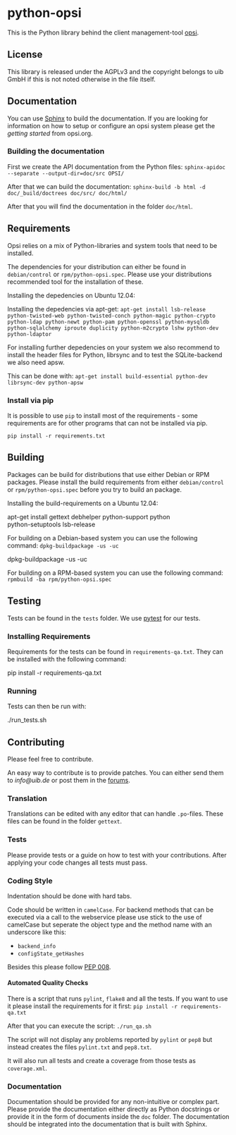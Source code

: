 # python-opsi

This is the Python library behind the client management-tool [opsi](http://www.opsi.org/).


## License

This library is released under the AGPLv3 and the copyright belongs to
uib GmbH if this is not noted otherwise in the file itself.


## Documentation

You can use [Sphinx](http://sphinx-doc.org/) to build the documentation.
If you are looking for information on how to setup or configure an opsi
system please get the _getting started_ from opsi.org.

### Building the documentation

First we create the API documentation from the Python files:
``sphinx-apidoc --separate --output-dir=doc/src OPSI/``

After that we can build the documentation:
``sphinx-build -b html -d doc/_build/doctrees doc/src/ doc/html/``


After that you will find the documentation in the folder ``doc/html``.

## Requirements

Opsi relies on a mix of Python-libraries and system tools that need to
be installed.

The dependencies for your distribution can either be found in
`debian/control` or `rpm/python-opsi.spec`.
Please use your distributions recommended tool for the installation of
these.

Installing the depedencies on Ubuntu 12.04:

Installing the depedencies via apt-get:
``apt-get install lsb-release python-twisted-web python-twisted-conch python-magic python-crypto python-ldap python-newt python-pam python-openssl python-mysqldb python-sqlalchemy iproute duplicity python-m2crypto lshw python-dev python-ldaptor``


For installing further depedencies on your system we also recommend to
install the header files for Python, librsync and to test the
SQLite-backend we also need apsw.

This can be done with:
``apt-get install build-essential python-dev librsync-dev python-apsw``


### Install via pip

It is possible to use `pip` to install most of the requirements - some
requirements are for other programs that can not be installed via pip.

``pip install -r requirements.txt``


## Building

Packages can be build for distributions that use either Debian or RPM
packages.
Please install the build requirements from either ``debian/control`` or
``rpm/python-opsi.spec`` before you try to build an package.


Installing the build-requirements on a Ubuntu 12.04:

  apt-get install gettext debhelper python-support python \
  python-setuptools lsb-release


For building on a Debian-based system you can use the following command:
``dpkg-buildpackage -us -uc``

  dpkg-buildpackage -us -uc


For building on a RPM-based system you can use the following command:
``rpmbuild -ba rpm/python-opsi.spec``


## Testing

Tests can be found in the `tests` folder. We use [pytest](http://pytest.org/) for our tests.

### Installing Requirements

Requirements for the tests can be found in ``requirements-qa.txt``.
They can be installed with the following command:

  pip install -r requirements-qa.txt


### Running

Tests can then be run with:

  ./run_tests.sh


## Contributing

Please feel free to contribute.

An easy way to contribute is to provide patches. You can either send
them to _info@uib.de_ or post them in the [forums](https://forum.opsi.org).

### Translation

Translations can be edited with any editor that can handle ``.po``-files.
These files can be found in the folder ``gettext``.

### Tests

Please provide tests or a guide on how to test with your contributions.
After applying your code changes all tests must pass.

### Coding Style

Indentation should be done with hard tabs.

Code should be written in `camelCase`.
For backend methods that can be executed via a call to the webservice
please use stick to the use of camelCase but seperate the object type
and the method name with an underscore like this:

* `backend_info`
* `configState_getHashes`


Besides this please follow
[PEP 008](http://legacy.python.org/dev/peps/pep-0008/).


#### Automated Quality Checks

There is a script that runs ``pylint``, ``flake8`` and all the tests.
If you want to use it please install the requirements for it first:
``pip install -r requirements-qa.txt``


After that you can execute the script:
``./run_qa.sh``

The script will not display any problems reported by `pylint` or
`pep8` but instead creates the files `pylint.txt` and `pep8.txt`.

It will also run all tests and create a coverage from those tests as
`coverage.xml`.

### Documentation

Documentation should be provided for any non-intuitive or complex part.
Please provide the documentation either directly as Python docstrings or
provide it in the form of documents inside the ``doc`` folder.
The documentation should be integrated into the documentation that is
built with Sphinx.
